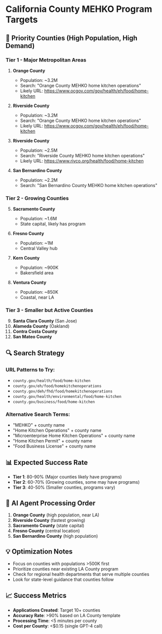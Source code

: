 # California County MEHKO Program Targets

## 🎯 **Priority Counties (High Population, High Demand)**

### **Tier 1 - Major Metropolitan Areas**

1. **Orange County**

   - Population: ~3.2M
   - Search: "Orange County MEHKO home kitchen operations"
   - Likely URL: https://www.ocgov.com/gov/health/eh/food/home-kitchen

2. **Riverside County**

   - Population: ~3.2M
   - Search: "Orange County MEHKO home kitchen operations"
   - Likely URL: https://www.ocgov.com/gov/health/eh/food/home-kitchen

3. **Riverside County**

   - Population: ~2.5M
   - Search: "Riverside County MEHKO home kitchen operations"
   - Likely URL: https://www.rivco.org/health/food/home-kitchen

4. **San Bernardino County**
   - Population: ~2.2M
   - Search: "San Bernardino County MEHKO home kitchen operations"

### **Tier 2 - Growing Counties**

5. **Sacramento County**

   - Population: ~1.6M
   - State capital, likely has program

6. **Fresno County**

   - Population: ~1M
   - Central Valley hub

7. **Kern County**

   - Population: ~900K
   - Bakersfield area

8. **Ventura County**
   - Population: ~850K
   - Coastal, near LA

### **Tier 3 - Smaller but Active Counties**

9. **Santa Clara County** (San Jose)
10. **Alameda County** (Oakland)
11. **Contra Costa County**
12. **San Mateo County**

## 🔍 **Search Strategy**

### **URL Patterns to Try:**

- `county.gov/health/food/home-kitchen`
- `county.gov/eh/food/homekitchenoperations`
- `county.gov/deh/fhd/food/homekitchenoperations`
- `county.gov/health/environmental/food/home-kitchen`
- `county.gov/business/food/home-kitchen`

### **Alternative Search Terms:**

- "MEHKO" + county name
- "Home Kitchen Operations" + county name
- "Microenterprise Home Kitchen Operations" + county name
- "Home Kitchen Permit" + county name
- "Food Business License" + county name

## 📊 **Expected Success Rate**

- **Tier 1**: 80-90% (Major counties likely have programs)
- **Tier 2**: 60-70% (Growing counties, some may have programs)
- **Tier 3**: 40-50% (Smaller counties, programs vary)

## 🚀 **AI Agent Processing Order**

1. **Orange County** (high population, near LA)
2. **Riverside County** (fastest growing)
3. **Sacramento County** (state capital)
4. **Fresno County** (central location)
5. **San Bernardino County** (high population)

## 💡 **Optimization Notes**

- Focus on counties with populations >500K first
- Prioritize counties near existing LA County program
- Check for regional health departments that serve multiple counties
- Look for state-level guidance that counties follow

## 📈 **Success Metrics**

- **Applications Created**: Target 10+ counties
- **Accuracy Rate**: >90% based on LA County template
- **Processing Time**: <5 minutes per county
- **Cost per County**: <$0.15 (single GPT-4 call)

